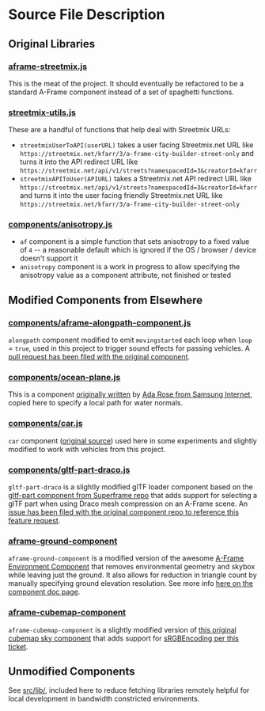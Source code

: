 # Source File Description

## Original Libraries

### [aframe-streetmix.js](aframe-streetmix.js)
This is the meat of the project. It should eventually be refactored to be a standard A-Frame component instead of a set of spaghetti functions.

### [streetmix-utils.js](streetmix-utils.js)
These are a handful of functions that help deal with Streetmix URLs:
* `streetmixUserToAPI(userURL)` takes a user facing Streetmix.net URL like `https://streetmix.net/kfarr/3/a-frame-city-builder-street-only` and turns it into the API redirect URL like `https://streetmix.net/api/v1/streets?namespacedId=3&creatorId=kfarr`
* `streetmixAPIToUser(APIURL)` takes a Streetmix.net API redirect URL like `https://streetmix.net/api/v1/streets?namespacedId=3&creatorId=kfarr` and turns it into the user facing friendly Streetmix.net URL like `https://streetmix.net/kfarr/3/a-frame-city-builder-street-only`

### [components/anisotropy.js](components/anisotropy.js)
* `af` component is a simple function that sets anisotropy to a fixed value of `4` -- a reasonable default which is ignored if the OS / browser / device doesn't support it
* `anisotropy` component is a work in progress to allow specifying the anisotropy value as a component attribute, not finished or tested

## Modified Components from Elsewhere

### [components/aframe-alongpath-component.js](components/aframe-alongpath-component.js)
`alongpath` component modified to emit `movingstarted` each loop when `loop` = `true`, used in this project to trigger sound effects for passing vehicles. A [pull request has been filed with the original component](https://github.com/protyze/aframe-alongpath-component/pull/19).

### [components/ocean-plane.js](components/ocean-plane.js)
This is a component [originally written](https://samsunginter.net/a-frame-components/dist/ocean-plane.js) by [Ada Rose from Samsung Internet](https://samsunginter.net/a-frame-components/), copied here to specify a local path for water normals.

### [components/car.js](components/car.js)
`car` component ([original source](https://github.com/dala00/a-frame-car-sample/blob/master/index.html)) used here in some experiments and slightly modified to work with vehicles from this project.

### [components/gltf-part-draco.js](components/gltf-part-draco.js)
`gltf-part-draco` is a slightly modified glTF loader component based on the [gltf-part component from Superframe repo](https://github.com/supermedium/superframe/tree/master/components/gltf-part) that adds support for selecting a glTF part when using Draco mesh compression on an A-Frame scene. An [issue has been filed with the original component repo to reference this feature request](https://github.com/supermedium/superframe/issues/260).

### [aframe-ground-component](https://github.com/kfarr/aframe-ground-component)
`aframe-ground-component` is a modified version of the awesome [A-Frame Environment Component](https://github.com/supermedium/aframe-environment-component/) that removes environmental geometry and skybox while leaving just the ground. It also allows for reduction in triangle count by manually specifying ground elevation resolution. See more info [here on the component doc page](https://github.com/kfarr/aframe-ground-component#parameters).

### [aframe-cubemap-component](lib/aframe-cubemap-component.js)
`aframe-cubemap-component` is a slightly modified version of [this original cubemap sky component](https://github.com/bryik/aframe-cubemap-component/) that adds support for [sRGBEncoding per this ticket](https://github.com/bryik/aframe-cubemap-component/issues/13).

## Unmodified Components
See [src/lib/](lib), included here to reduce fetching libraries remotely helpful for local development in bandwidth constricted environments.
